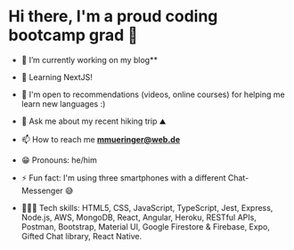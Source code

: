 <h1>Hi there, I'm a proud coding bootcamp grad 👋</h1>

- 🌱 I’m currently working on my blog**

- 🎯 Learning NextJS!

- 🧐 I'm open to recommendations (videos, online courses) for helping me
  learn new languages :)
  
- 💬 Ask me about my recent hiking trip ⛰

- 📫 How to reach me **mmueringer@web.de**

- 😁 Pronouns: he/him

- ⚡ Fun fact: I'm using three smartphones with a different Chat-Messenger 😅

- 👨🏻‍💻 Tech skills: HTML5, CSS, JavaScript, TypeScript, Jest, Express, Node.js, AWS, MongoDB,
  React, Angular, Heroku, RESTful APIs, Postman, Bootstrap, Material UI, Google Firestore & Firebase,
  Expo, Gifted Chat library, React Native.
